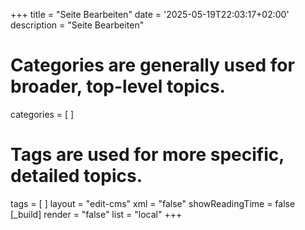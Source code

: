 +++
title = "Seite Bearbeiten"
date = '2025-05-19T22:03:17+02:00'
description = "Seite Bearbeiten"
# Categories are generally used for broader, top-level topics.
categories = [
]
# Tags are used for more specific, detailed topics.
tags = [
]
layout = "edit-cms"
xml = "false"
showReadingTime = false
[_build]
render = "false"
list = "local"
+++
